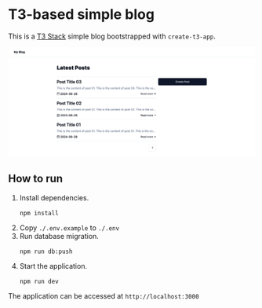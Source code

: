# T3-based simple blog

This is a [T3 Stack](https://create.t3.gg/) simple blog bootstrapped with `create-t3-app`.

![screenshot](./screenshot.png)

## How to run

1. Install dependencies.
    ```
    npm install
    ```
2. Copy `./.env.example` to `./.env`
3. Run database migration.
    ```
    npm run db:push
    ```
4. Start the application.
    ```
    npm run dev
    ```

The application can be accessed at `http://localhost:3000`